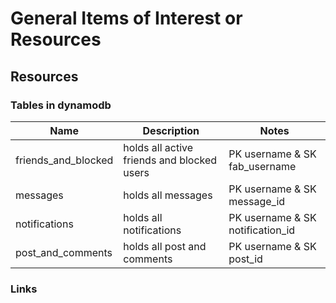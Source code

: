 # General Items of Interest or Resources

## Resources

### Tables in dynamodb

| Name | Description | Notes |
| ---- | ----------- | ----- |
| friends_and_blocked | holds all active friends and blocked users | PK username & SK fab_username |
| messages | holds all messages | PK username & SK message_id |
| notifications | holds all notifications | PK username & SK notification_id |
|post_and_comments | holds all post and comments | PK username & SK post_id |

### Links

